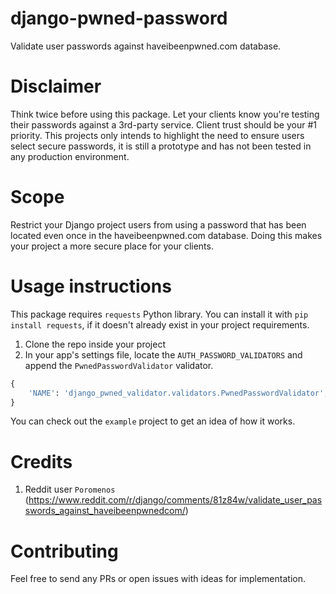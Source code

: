 # django-pwned-password
Validate user passwords against haveibeenpwned.com database.

# Disclaimer
Think twice before using this package. Let your clients know you're testing their passwords against a 3rd-party service. Client trust
should be your #1 priority.
This projects only intends to highlight the need to ensure users select secure passwords, it is still a prototype and has not been tested in any production environment.  

# Scope
Restrict your Django project users from using a password that has been located even once in the haveibeenpwned.com database.
Doing this makes your project a more secure place for your clients.  

# Usage instructions
This package requires `requests` Python library. You can install it with
`pip install requests`, if it doesn't already exist in your project requirements.

1. Clone the repo inside your project
2. In your app's settings file, locate the `AUTH_PASSWORD_VALIDATORS` and
append the `PwnedPasswordValidator` validator.

```python
{
    'NAME': 'django_pwned_validator.validators.PwnedPasswordValidator',
}
```

You can check out the `example` project to get an idea of how it works.

# Credits
1. Reddit user `Poromenos` (https://www.reddit.com/r/django/comments/81z84w/validate_user_passwords_against_haveibeenpwnedcom/)


# Contributing
Feel free to send any PRs or open issues with ideas for implementation.
